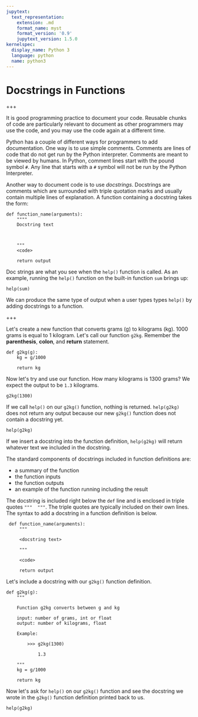 ```yaml
---
jupytext:
  text_representation:
    extension: .md
    format_name: myst
    format_version: '0.9'
    jupytext_version: 1.5.0
kernelspec:
  display_name: Python 3
  language: python
  name: python3
---
```


# Docstrings in Functions

+++

It is good programming practice to document your code. Reusable chunks of code are particularly relevant to document as other programmers may use the code, and you may use the code again at a different time.

Python has a couple of different ways for programmers to add documentation. One way is to use simple comments. Comments are lines of code that do not get run by the Python interpreter. Comments are meant to be viewed by humans. In Python, comment lines start with the pound symbol ```#```. Any line that starts with a ```#``` symbol will not be run by the Python Interpreter.

Another way to document code is to use _docstrings_. Docstrings are comments which are surrounded with triple quotation marks and usually contain multiple lines of explanation. A function containing a docstring takes the form:

```
def function_name(arguments):
    """"
    Docstring text



    """
    <code>

    return output

```

Doc strings are what you see when the ```help()``` function is called. As an example, running the ```help()``` function on the built-in function ```sum``` brings up:

```{code-cell} ipython3
help(sum)
```

We can produce the same type of output when a user types types ```help()``` by adding docstrings to a function.

+++

Let's create a new function that converts grams (g) to kilograms (kg). 1000 grams is equal to 1 kilogram. Let's call our function ```g2kg```. Remember the **parenthesis**, **colon**, and **return** statement.

```{code-cell} ipython3
def g2kg(g):
    kg = g/1000

    return kg
```

Now let's try and use our function. How many kilograms is 1300 grams? We expect the output to be ```1.3``` kilograms.

```{code-cell} ipython3
g2kg(1300)
```

If we call ```help()``` on our ```g2kg()``` function, nothing is returned. ```help(g2kg)``` does not return any output because our new ```g2kg()``` function does not contain a docstring yet.

```{code-cell} ipython3
help(g2kg)
```

If we insert a docstring into the function definition, ```help(g2kg)``` will return whatever text we included in the docstring.

The standard components of docstrings included in function definitions are:

 * a summary of the function
 * the function inputs
 * the function outputs
 * an example of the function running including the result

The docstring is included right below the ```def``` line and is enclosed in triple quotes ```"""  """```. The triple quotes are typically included on their own lines. The syntax to add a docstring in a function definition is below.

```text
 def function_name(arguments):
     """

     <docstring text>

     """

     <code>

     return output
```

Let's include a docstring with our ```g2kg()``` function definition.

```{code-cell} ipython3
def g2kg(g):
    """

    Function g2kg converts between g and kg

    input: number of grams, int or float
    output: number of kilograms, float

    Example:

        >>> g2kg(1300)

            1.3

    """
    kg = g/1000

    return kg
```

Now let's ask for ```help()``` on our ```g2kg()``` function and see the docstring we wrote in the ```g2kg()``` function definition printed back to us.

```{code-cell} ipython3
help(g2kg)
```

```{code-cell} ipython3

```
